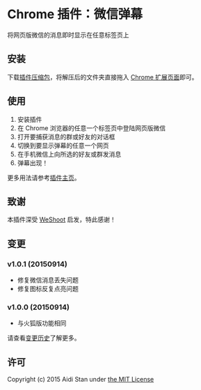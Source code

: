 # Chrome 插件：微信弹幕

将网页版微信的消息即时显示在任意标签页上

## 安装

下载[插件压缩包](http://aidistan.github.io/chrome-weixin-danmu/weixin-danmu.zip)，将解压后的文件夹直接拖入 [Chrome 扩展页面](chrome://extensions/)即可。

## 使用

1. 安装插件
2. 在 Chrome 浏览器的任意一个标签页中登陆网页版微信
3. 打开要捕获消息的群或好友的对话框
4. 切换到要显示弹幕的任意一个网页
5. 在手机微信上向所选的好友或群发消息
6. 弹幕出现！

更多用法请参考[插件主页](http://aidistan.github.io/browser-weixin-danmu/)。

## 致谢

本插件深受 [WeShoot](https://github.com/Integ/WeShoot) 启发，特此感谢！

## 变更

### v1.0.1 (20150914)

- 修复微信消息丢失问题
- 修复图标反复点亮问题

### v1.0.0 (20150914)

- 与火狐版功能相同

请查看[变更历史](https://github.com/aidistan/chrome-weixin-danmu/blob/master/HISTORY.md)了解更多。

## 许可

Copyright (c) 2015 Aidi Stan under [the MIT License](https://github.com/aidistan/chrome-weixin-danmu/blob/master/LICENSE)
